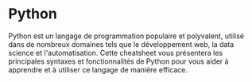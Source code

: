 <!-- meta
---------------------------------------------------------------------------------------
Auteur  == Loxcy
Version == 0.1
Date    == 2020/02/02
Type    == Cheatsheet
Tags    == Python
Preview == Python
Résumé  == Cheatsheet pour le language Python
---------------------------------------------------------------------------------------
endmeta -->

Python
===

Python est un langage de programmation populaire et polyvalent, utilisé dans de nombreux domaines tels que le développement web, la data science et l'automatisation. Cette cheatsheet vous présentera les principales syntaxes et fonctionnalités de Python pour vous aider à apprendre et à utiliser ce langage de manière efficace.